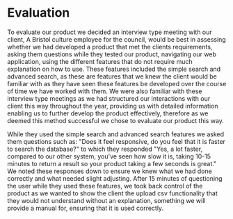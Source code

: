 # Evaluation

To evaluate our product we decided an interview type meeting with our client, A Bristol culture employee for the council, would be best in assessing whether we had developed a product that met the clients requirements, asking them questions while they tested our product, navigating our web application, using the different features that do not require much explanation on how to use. These features included the simple search and advanced search, as these are features that we knew the client would be familiar with as they have seen these features be developed over the course of time we have worked with them. We were also familiar with these interview type meetings as we had structured our interactions with our client this way throughout the year, providing us with detailed information enabling us to further develop the product effectively, therefore as we deemed this method successful we chose to evaluate our product this way.

While they used the simple search and advanced search features we asked them questions such as: "Does it feel responsive, do you feel that it is faster to search the database?" to which they responded "Yes, a lot faster, compared to our other system, you've seen how slow it is, taking 10-15 minutes to return a result so your product taking a few seconds is great." We noted these responses down to ensure we knew what we had done correctly and what needed slight adjusting. After 15 minutes of questioning the user while they used these features, we took back control of the product as we wanted to show the client the upload csv functionality that they would not understand without an explanation, something we will provide a manual for, ensuring that it is used correctly. 
